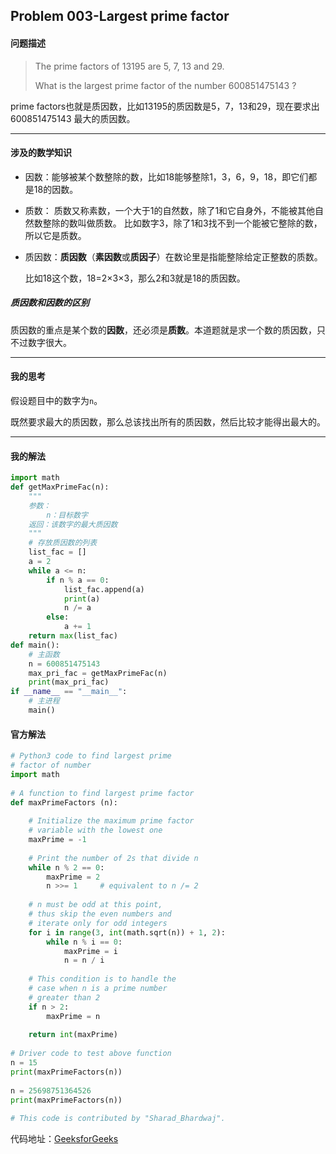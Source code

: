 ## Problem 003-Largest prime factor

#### 问题描述

>The prime factors of 13195 are 5, 7, 13 and 29.
>
>What is the largest prime factor of the number 600851475143 ?

prime factors也就是质因数，比如13195的质因数是5，7，13和29，现在要求出600851475143 最大的质因数。

----

#### 涉及的数学知识

* 因数：能够被某个数整除的数，比如18能够整除1，3，6，9，18，即它们都是18的因数。
* 质数： 质数又称素数，一个大于1的自然数，除了1和它自身外，不能被其他自然数整除的数叫做质数。 比如数字3，除了1和3找不到一个能被它整除的数，所以它是质数。

* 质因数：**质因数**（**素因数**或**质因子**）在数论里是指能整除给定正整数的质数。

  比如18这个数，18=2×3×3，那么2和3就是18的质因数。

##### 质因数和因数的区别

质因数的重点是某个数的**因数**，还必须是**质数**。本道题就是求一个数的质因数，只不过数字很大。

---

#### 我的思考

假设题目中的数字为`n`。

既然要求最大的质因数，那么总该找出所有的质因数，然后比较才能得出最大的。



---

#### 我的解法

```python
import math
def getMaxPrimeFac(n):
    """
    参数：
        n：目标数字
    返回：该数字的最大质因数
    """
    # 存放质因数的列表
    list_fac = []
    a = 2
    while a <= n:
        if n % a == 0:
            list_fac.append(a)
            print(a)
            n /= a
        else:
            a += 1
    return max(list_fac)
def main():
    # 主函数
    n = 600851475143
    max_pri_fac = getMaxPrimeFac(n)
    print(max_pri_fac)
if __name__ == "__main__":
    # 主进程
    main()

```

#### 官方解法

```python
# Python3 code to find largest prime 
# factor of number 
import math 
  
# A function to find largest prime factor 
def maxPrimeFactors (n): 
      
    # Initialize the maximum prime factor 
    # variable with the lowest one 
    maxPrime = -1
      
    # Print the number of 2s that divide n 
    while n % 2 == 0: 
        maxPrime = 2
        n >>= 1     # equivalent to n /= 2 
          
    # n must be odd at this point,  
    # thus skip the even numbers and  
    # iterate only for odd integers 
    for i in range(3, int(math.sqrt(n)) + 1, 2): 
        while n % i == 0: 
            maxPrime = i 
            n = n / i 
      
    # This condition is to handle the  
    # case when n is a prime number  
    # greater than 2 
    if n > 2: 
        maxPrime = n 
      
    return int(maxPrime) 
  
# Driver code to test above function 
n = 15
print(maxPrimeFactors(n)) 
  
n = 25698751364526
print(maxPrimeFactors(n)) 
  
# This code is contributed by "Sharad_Bhardwaj". 
```

代码地址：[GeeksforGeeks]( https://www.geeksforgeeks.org/python-program-for-find-largest-prime-factor-of-a-number/ )


